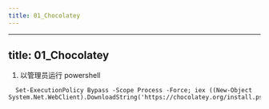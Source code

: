```yaml
---
title: 01_Chocolatey
---
```

---
title: 01_Chocolatey
---

1. 以管理员运行 powershell
 ```
   Set-ExecutionPolicy Bypass -Scope Process -Force; iex ((New-Object System.Net.WebClient).DownloadString('https://chocolatey.org/install.ps1'))
   ```
